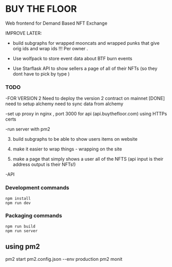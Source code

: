 # BUY THE FLOOR 
 
Web frontend for Demand Based NFT Exchange
 


IMPROVE LATER: 
- build subgraphs for wrapped mooncats and wrapped punks that give orig ids and wrap ids  !!! Per owner .


- Use wolfpack to store event data about BTF burn events 
- Use Starflask API to show sellers a page of all of their NFTs (so they dont have to pick by type )


### TODO
 -FOR VERSION 2
 Need to deploy the version 2 contract on mainnet  [DONE]
 need to setup alchemy 
 need to sync data from alchemy 
 

 -set up proxy in nginx , port 3000 for api (api.buythefloor.com) using HTTPs certs 


-run server with pm2 
 

 

3) build subgraphs to be able to show users items on website 

4) make it easier to wrap things - wrapping on the site 
 
 5) make a page that simply shows a user all of the NFTS (api input is their address output is their NFTs!)

 -API 
  



### Development commands
```
npm install
npm run dev
```

### Packaging commands
```
npm run build
npm run server
```


## using pm2

 pm2 start pm2.config.json --env production 
pm2 monit 